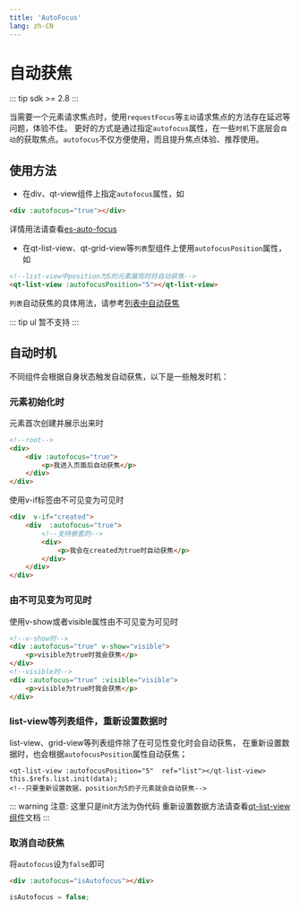 ```yaml
---
title: 'AutoFocus'
lang: zh-CN
---
```


# 自动获焦

::: tip sdk >= 2.8
:::

当需要一个元素请求焦点时，使用`requestFocus`等`主动`请求焦点的方法存在延迟等问题，体验不佳。
更好的方式是通过指定`autofocus`属性，在一些`时机`下底层会`自动`的获取焦点。`autofocus`不仅方便使用，而且提升焦点体验、推荐使用。

## 使用方法
* 在div、qt-view组件上指定`autofocus`属性，如
```html
<div :autofocus="true"></div>
```
详情用法请查看[es-auto-focus](https://github.com/quicktvui/quicktvui-api-demo-vue3/blob/main/src/components/es-focus/es-auto-focus.vue)

* 在qt-list-view、qt-grid-view等`列表`型组件上使用`autofocusPosition`属性，如
```html
<!--list-view中position为5的元素展现时将自动获焦-->
<qt-list-view :autofocusPosition="5"></qt-list-view>
```
`列表`自动获焦的具体用法，请参考[列表中自动获焦](/zh-CN/guide/focus/list-auto-focus)

::: tip ul 暂不支持
:::


## 自动时机
不同组件会根据自身状态触发自动获焦，以下是一些触发时机：
###  元素初始化时
元素首次创建并展示出来时
```html
<!--root-->
<div>
    <div :autofocus="true">
        <p>我进入页面后自动获焦</p>
    </div>
</div>
```
使用v-if标签由不可见变为可见时
```html
<div  v-if="created">
    <div  :autofocus="true">
        <!--支持嵌套的-->
        <div>
            <p>我会在created为true时自动获焦</p>
        </div>
    </div>
</div>
```

### 由不可见变为可见时
使用v-show或者visible属性由不可见变为可见时
```html
<!--v-show时-->
<div :autofocus="true" v-show="visible">
    <p>visible为true时我会获焦</p>
</div>
<!--visible时-->
<div :autofocus="true" :visible="visible">
    <p>visible为true时我会获焦</p>
</div>
```

### list-view等列表组件，重新设置数据时
list-view、grid-view等列表组件除了在可见性变化时会自动获焦，
在重新设置数据时，也会根据`autofocusPosition`属性自动获焦；
```vue
<qt-list-view :autofocusPosition="5"  ref="list"></qt-list-view>
this.$refs.list.init(data);
<!--只要重新设置数据，position为5的子元素就会自动获焦-->
```

::: warning 注意: 这里只是init方法为伪代码
重新设置数据方法请查看[qt-list-view组件](/zh-CN/component/list-view)文档
:::
>

### 取消自动获焦
将`autofocus`设为`false`即可
```html
<div :autofocus="isAutofocus"></div>
```
```js
isAutofocus = false;
```




